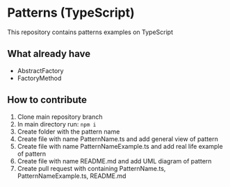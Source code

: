 # Patterns (TypeScript)
This repository contains patterns examples on TypeScript
## What already have
- AbstractFactory
- FactoryMethod
## How to contribute
1. Clone main repository branch
2. In main directory run:
`npm i`
3. Create folder with the pattern name
4. Create file with name PatternName.ts and add general view of pattern
5. Create file with name PatternNameExample.ts and add real life example of pattern
6. Create file with name README.md and add UML diagram of pattern
7. Create pull request with containing PatternName.ts, PatternNameExample.ts, README.md
